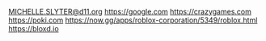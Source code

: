 MICHELLE.SLYTER@d11.org https://google.com https://crazygames.com https://poki.com https://now.gg/apps/roblox-corporation/5349/roblox.html https://bloxd.io
